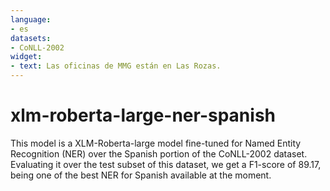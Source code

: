 ```yaml
---
language:
- es
datasets:
- CoNLL-2002
widget:
- text: Las oficinas de MMG están en Las Rozas.
---
```


# xlm-roberta-large-ner-spanish

This model is a XLM-Roberta-large model fine-tuned for Named Entity Recognition (NER) over the Spanish portion of the CoNLL-2002 dataset. Evaluating it over the test subset of this dataset, we get a F1-score of 89.17, being one of the best NER for Spanish available at the moment.